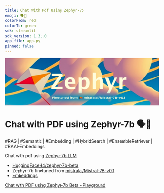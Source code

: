 ```yaml
---
title: Chat With Pdf Using Zephyr-7b
emoji: 🗣📢
colorFrom: red
colorTo: green
sdk: streamlit
sdk_version: 1.31.0
app_file: app.py
pinned: false
---
```


![Zephyr-7b-beta](/img/Zephyr-7b.png)

# Chat with PDF using Zephyr-7b 🗣📢

#RAG | #Semantic | #Embedding | #HybridSearch | #EnsembleRetriever | #BAAI-Embeddings

Chat with pdf using [Zephyr-7b LLM](https://huggingface.co/HuggingFaceH4/zephyr-7b-beta) 

- [HuggingFaceH4/zephyr-7b-beta](https://huggingface.co/HuggingFaceH4/zephyr-7b-beta?) 
- Zephyr-7b finetuned from [mistralai/Mistral-7B-v0.1](https://huggingface.co/mistralai/Mistral-7B-v0.1)
- [Embeddings](https://huggingface.co/BAAI/bge-base-en-v1.5)

[Chat with PDF using Zephyr-7b Beta - Playground](https://huggingface.co/spaces/thivav/chat_with_pdf_using_zephyr-7b)